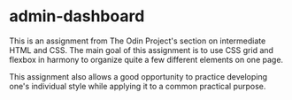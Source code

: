 # admin-dashboard

This is an assignment from The Odin Project's section on intermediate HTML and CSS.  The main goal of this assignment is to use CSS grid and flexbox in harmony to organize quite a few different elements on one page.  

This assignment also allows a good opportunity to practice developing one's individual style while applying it to a common practical purpose. 